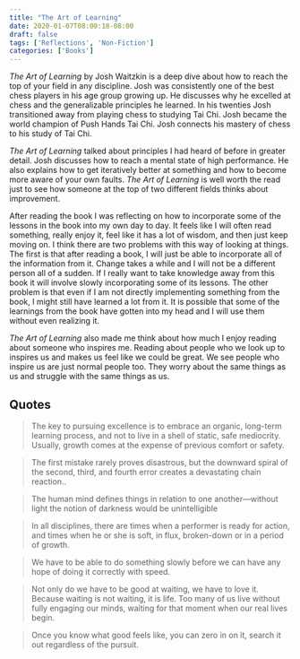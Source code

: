 ```yaml
---
title: "The Art of Learning"
date: 2020-01-07T08:00:18-08:00
draft: false
tags: ['Reflections', 'Non-Fiction']
categories: ['Books']
---
```


*The Art of Learning* by Josh Waitzkin is a deep dive about how to reach the top of your field in any discipline. Josh was consistently one of the best chess players in his age group growing up. He discusses why he excelled at chess and the generalizable principles he learned. In his twenties Josh transitioned away from playing chess to studying Tai Chi. Josh became the world champion of Push Hands Tai Chi. Josh connects his mastery of chess to his study of Tai Chi.

*The Art of Learning* talked about principles I had heard of before in greater detail. Josh discusses how to reach a mental state of high performance. He also explains how to get iteratively better at something and how to become more aware of your own faults. *The Art of Learning* is well worth the read just to see how someone at the top of two different fields thinks about improvement.

After reading the book I was reflecting on how to incorporate some of the lessons in the book into my own day to day. It feels like I will often read something, really enjoy it, feel like it has a lot of wisdom, and then just keep moving on. I think there are two problems with this way of looking at things. The first is that after reading a book, I will just be able to incorporate all of the information from it. Change takes a while and I will not be a different person all of a sudden. If I really want to take knowledge away from this book it will involve slowly incorporating some of its lessons. The other problem is that even if I am not directly implementing something from the book,  I might still have learned a lot from it. It is possible that some of the learnings from the book have gotten into my head and I will use them without even realizing it.

*The Art of Learning* also made me think about how much I enjoy reading about someone who inspires me. Reading about people who we look up to inspires us and makes us feel like we could be great. We see people who inspire us are just normal people too. They worry about the same things as us and struggle with the same things as us.

## Quotes

>  The key to pursuing excellence is to embrace an organic, long-term learning process, and not to live in a shell of static, safe mediocrity. Usually, growth comes at the expense of previous comfort or safety.

<!-- -->

> The first mistake rarely proves disastrous, but the downward spiral of the second, third, and fourth error creates a devastating chain reaction..

<!-- -->

> The human mind defines things in relation to one another—without light the notion of darkness would be unintelligible

<!-- -->

> In all disciplines, there are times when a performer is ready for action, and times when he or she is soft, in flux, broken-down or in a period of growth.

<!-- -->

> We have to be able to do something slowly before we can have any hope of doing it correctly with speed.

<!-- -->

> Not only do we have to be good at waiting, we have to love it. Because waiting is not waiting, it is life. Too many of us live without fully engaging our minds, waiting for that moment when our real lives begin.

<!-- -->

> Once you know what good feels like, you can zero in on it, search it out regardless of the pursuit.